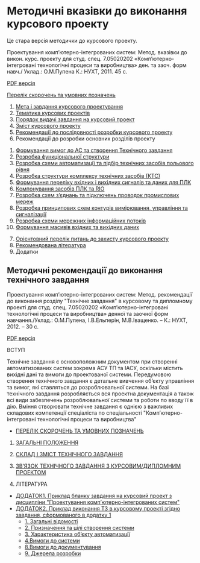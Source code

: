 # Методичні вказівки до виконання курсового проекту

Це стара версія методички до курсового проекту.

Проектування комп’ютерно-інтегрованих систем: Метод. вказівки до викон. курс. проекту для студ. спец. 7.05020202 «Комп’ютерно-інтегровані технологічні процеси та виробництва» ден. та заоч. форм навч./ Уклад.: О.М.Пупена К.: НУХТ, 2011. 45 с.

[PDF версія](https://drive.google.com/file/d/0B2FfwwwweBSVeXZtR1JtVUVkZms/view?usp=sharing&resourcekey=0-bjTmUhoxfELZ2XeUHXDxeQ)

[Перелік скорочень та умовних позначень](scor.md)

1)	[Мета і завдання курсового проектування](1.md)
2)	[Тематика курсових проектів](2.md)
3)	[Порядок видачі завдання на курсовий проект](3.md)
4)	[Зміст курсового проекту](4.md)
5)	[Рекомендації до послідовності розробки курсового проекту](5.md)
6)	Рекомендації до розробки основних розділів проекту 
   1.	[Формування вимог до АС та створення Технічного завдання](6_1.md)
   2.	[Розробка функціональної структури](6_2.md)
   3.	[Розробка схеми автоматизації та підбір технічних засобів польового рівня](6_3.md)
   4.	[Розробка структури комплексу технічних засобів (КТС)](6_4.md)
   5.	[Формування переліку вхідних і вихідних сигналів та даних для ПЛК](6_5.md)
   6.	[Компонування засобів ПЛК та RIO](6_6.md)
   7.	[Розробка схем з’єднань та підключень проводок промислових мереж](6_7.md)
   8.	[Розробка принципових схем контурів вимірювання, управління та сигналізації](6_8.md)
   9.	[Розробка схеми мережних інформаційних потоків](6_9.md)
   10.	[Формування масивів вхідних та вихідних даних](6_10.md)
7)	[Орієнтовний перелік питань до захисту курсового проекту](7.md)
8)	[Рекомендована література](8.md)
9)	Додатки



## Методичні рекомендації до виконання технічного завдання

Проектування комп’ютерно-інтегрованих систем: Метод. рекомендації до виконання розділу "Технічне завдання" в курсовому та дипломному проекті для студ. спец. 7.05020202 «Комп’ютерно-інтегровані технологічні процеси та виробництва» денної та заочної форм навчання./Уклад.: О.М.Пупена, І.В.Ельперін, М.В.Іващенко. – К.: НУХТ, 2012. – 30 с.

[PDF версія](https://drive.google.com/file/d/0B2FfwwwweBSVYVdaXzE3V2tLWlk/view?usp=sharing&resourcekey=0-lxjchV_ASjRAh9CafY3Wiw)

ВСТУП

Технічне завдання є основоположним документом при створенні автоматизованих систем зокрема АСУ ТП та ІАСУ, оскільки містить вихідні дані та вимоги до проектованої системи. Передумовою створення технічного завдання є детальне вивчення об’єкту управління та вимог, які ставляться до розроблювальної системи. На базі технічного завдання розробляється вся проектна документація а також всі види забезпечень розроблювальної системи та роботи по вводу її в дію. Вміння створювати технічне завдання є однією з важливих складових компетенції спеціаліста по спеціальності "Комп’ютерно-інтегровані технологічні процеси та виробництва"

- [ПЕРЕЛІК СКОРОЧЕНЬ ТА УМОВНИХ ПОЗНАЧЕНЬ](kscor.md)

1) [ЗАГАЛЬНІ ПОЛОЖЕННЯ](k1.md)

2) [СКЛАД І ЗМІСТ ТЕХНІЧНОГО ЗАВДАННЯ](k2.md)
3) [ЗВ’ЯЗОК ТЕХНІЧНОГО ЗАВДАННЯ З КУРСОВИМ/ДИПЛОМНИМ ПРОЕКТОМ](k3.md)
4) ЛІТЕРАТУРА

-  [ДОДАТОК1. Приклад бланку завдання на курсовий проект з дисципліни "Проектування комп’ютерно-інтегрованих систем"](kd1.md)
- [ДОДАТОК2. Приклад виконання ТЗ в курсовому проекті згідно завдання, сформованого в додатку 1](kd2.md)
  - [1. Загальні відомості](k_1.md)
  - [2. Призначення та цілі створення системи](k_2.md)
  - [3. Характеристика об’єкту автоматизації](k_3.md)
  - [4.Вимоги до системи](k_4.md)
  - [8.Вимоги до документування](k_8.md)
  - [9. Джерела розробки](k_9.md)